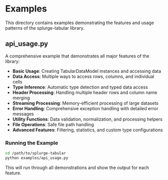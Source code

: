 # Examples

This directory contains examples demonstrating the features and usage patterns of the splurge-tabular library.

## api_usage.py

A comprehensive example that demonstrates all major features of the library:

- **Basic Usage**: Creating TabularDataModel instances and accessing data
- **Data Access**: Multiple ways to access rows, columns, and individual cells
- **Type Inference**: Automatic type detection and typed data access
- **Header Processing**: Handling multiple header rows and column name merging
- **Streaming Processing**: Memory-efficient processing of large datasets
- **Error Handling**: Comprehensive exception handling with detailed error messages
- **Utility Functions**: Data validation, normalization, and processing helpers
- **File Operations**: Safe file path handling
- **Advanced Features**: Filtering, statistics, and custom type configurations

### Running the Example

```bash
cd /path/to/splurge-tabular
python examples/api_usage.py
```

This will run through all demonstrations and show the output for each feature.
